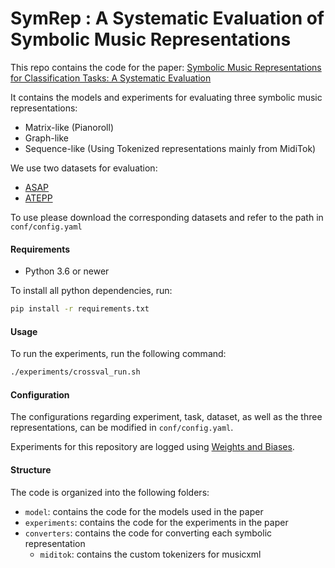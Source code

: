 # SymRep :  A Systematic Evaluation of Symbolic Music Representations

This repo contains the code for the paper:
[Symbolic Music Representations for Classification Tasks: A Systematic Evaluation]()

It contains the models and experiments for evaluating three symbolic music representations:
- Matrix-like (Pianoroll)
- Graph-like 
- Sequence-like (Using Tokenized representations mainly from MidiTok)

We use two datasets for evaluation:
- [ASAP](https://github.com/CPJKU/asap-dataset)
- [ATEPP](https://github.com/BetsyTang/ATEPP)

To use please download the corresponding datasets and refer to the path in ```conf/config.yaml```

#### Requirements
- Python 3.6 or newer

To install all python dependencies, run:
```bash
pip install -r requirements.txt
```

#### Usage

To run the experiments, run the following command:
```bash
./experiments/crossval_run.sh
```

#### Configuration 

The configurations regarding experiment, task, dataset, as well as the three representations, can be modified in  ```conf/config.yaml```. 

Experiments for this repository are logged using [Weights and Biases](wandb.ai).

#### Structure

The code is organized into the following folders:
- `model`: contains the code for the models used in the paper
- `experiments`: contains the code for the experiments in the paper
- `converters`: contains the code for converting each symbolic representation
    - `miditok`:  contains the custom tokenizers for musicxml  